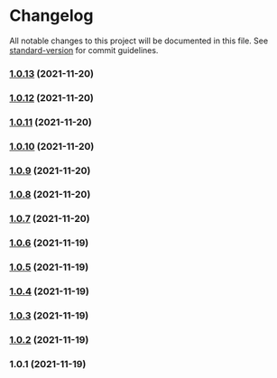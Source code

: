 # Changelog

All notable changes to this project will be documented in this file. See [standard-version](https://github.com/conventional-changelog/standard-version) for commit guidelines.

### [1.0.13](https://github.com/daliborgogic/nuxt3-interpolation/compare/v1.0.12...v1.0.13) (2021-11-20)

### [1.0.12](https://github.com/daliborgogic/nuxt3-interpolation/compare/v1.0.11...v1.0.12) (2021-11-20)

### [1.0.11](https://github.com/daliborgogic/nuxt3-interpolation/compare/v1.0.10...v1.0.11) (2021-11-20)

### [1.0.10](https://github.com/daliborgogic/nuxt3-interpolation/compare/v1.0.9...v1.0.10) (2021-11-20)

### [1.0.9](https://github.com/daliborgogic/nuxt3-interpolation/compare/v1.0.8...v1.0.9) (2021-11-20)

### [1.0.8](https://github.com/daliborgogic/nuxt3-interpolation/compare/v1.0.7...v1.0.8) (2021-11-20)

### [1.0.7](https://github.com/daliborgogic/nuxt3-interpolation/compare/v1.0.6...v1.0.7) (2021-11-20)

### [1.0.6](https://github.com/daliborgogic/nuxt3-interpolation/compare/v1.0.5...v1.0.6) (2021-11-19)

### [1.0.5](https://github.com/daliborgogic/nuxt3-interpolation/compare/v1.0.4...v1.0.5) (2021-11-19)

### [1.0.4](https://github.com/daliborgogic/nuxt3-interpolation/compare/v1.0.3...v1.0.4) (2021-11-19)

### [1.0.3](https://github.com/daliborgogic/nuxt3-interpolation/compare/v1.0.2...v1.0.3) (2021-11-19)

### [1.0.2](https://github.com/daliborgogic/nuxt3-interpolation/compare/v1.0.1...v1.0.2) (2021-11-19)

### 1.0.1 (2021-11-19)
